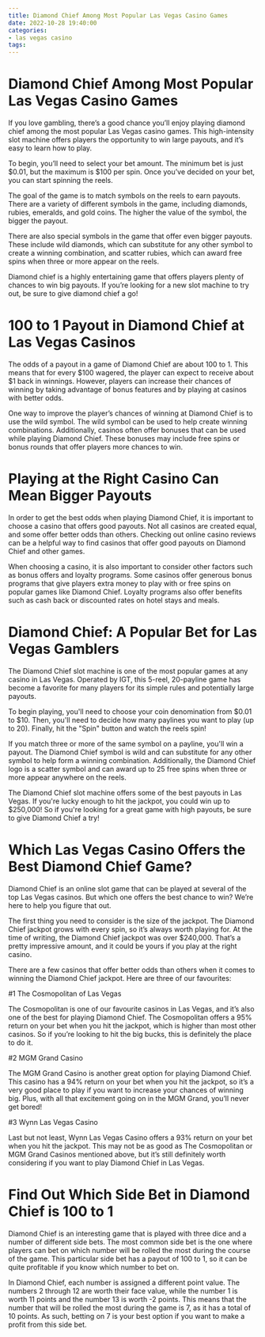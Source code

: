 ```yaml
---
title: Diamond Chief Among Most Popular Las Vegas Casino Games
date: 2022-10-28 19:40:00
categories:
- las vegas casino
tags:
---
```



#  Diamond Chief Among Most Popular Las Vegas Casino Games

If you love gambling, there’s a good chance you’ll enjoy playing diamond chief among the most popular Las Vegas casino games. This high-intensity slot machine offers players the opportunity to win large payouts, and it’s easy to learn how to play.

To begin, you’ll need to select your bet amount. The minimum bet is just $0.01, but the maximum is $100 per spin. Once you’ve decided on your bet, you can start spinning the reels.

The goal of the game is to match symbols on the reels to earn payouts. There are a variety of different symbols in the game, including diamonds, rubies, emeralds, and gold coins. The higher the value of the symbol, the bigger the payout.

There are also special symbols in the game that offer even bigger payouts. These include wild diamonds, which can substitute for any other symbol to create a winning combination, and scatter rubies, which can award free spins when three or more appear on the reels.

Diamond chief is a highly entertaining game that offers players plenty of chances to win big payouts. If you’re looking for a new slot machine to try out, be sure to give diamond chief a go!

#  100 to 1 Payout in Diamond Chief at Las Vegas Casinos

The odds of a payout in a game of Diamond Chief are about 100 to 1. This means that for every $100 wagered, the player can expect to receive about $1 back in winnings. However, players can increase their chances of winning by taking advantage of bonus features and by playing at casinos with better odds.

One way to improve the player’s chances of winning at Diamond Chief is to use the wild symbol. The wild symbol can be used to help create winning combinations. Additionally, casinos often offer bonuses that can be used while playing Diamond Chief. These bonuses may include free spins or bonus rounds that offer players more chances to win.

# Playing at the Right Casino Can Mean Bigger Payouts

In order to get the best odds when playing Diamond Chief, it is important to choose a casino that offers good payouts. Not all casinos are created equal, and some offer better odds than others. Checking out online casino reviews can be a helpful way to find casinos that offer good payouts on Diamond Chief and other games.

When choosing a casino, it is also important to consider other factors such as bonus offers and loyalty programs. Some casinos offer generous bonus programs that give players extra money to play with or free spins on popular games like Diamond Chief. Loyalty programs also offer benefits such as cash back or discounted rates on hotel stays and meals.

#  Diamond Chief: A Popular Bet for Las Vegas Gamblers

The Diamond Chief slot machine is one of the most popular games at any casino in Las Vegas. Operated by IGT, this 5-reel, 20-payline game has become a favorite for many players for its simple rules and potentially large payouts.

To begin playing, you'll need to choose your coin denomination from $0.01 to $10. Then, you'll need to decide how many paylines you want to play (up to 20). Finally, hit the "Spin" button and watch the reels spin!

If you match three or more of the same symbol on a payline, you'll win a payout. The Diamond Chief symbol is wild and can substitute for any other symbol to help form a winning combination. Additionally, the Diamond Chief logo is a scatter symbol and can award up to 25 free spins when three or more appear anywhere on the reels.

The Diamond Chief slot machine offers some of the best payouts in Las Vegas. If you're lucky enough to hit the jackpot, you could win up to $250,000! So if you're looking for a great game with high payouts, be sure to give Diamond Chief a try!

#  Which Las Vegas Casino Offers the Best Diamond Chief Game?

Diamond Chief is an online slot game that can be played at several of the top Las Vegas casinos. But which one offers the best chance to win? We’re here to help you figure that out.

The first thing you need to consider is the size of the jackpot. The Diamond Chief jackpot grows with every spin, so it’s always worth playing for. At the time of writing, the Diamond Chief jackpot was over $240,000. That’s a pretty impressive amount, and it could be yours if you play at the right casino.

There are a few casinos that offer better odds than others when it comes to winning the Diamond Chief jackpot. Here are three of our favourites:

#1 The Cosmopolitan of Las Vegas

The Cosmopolitan is one of our favourite casinos in Las Vegas, and it’s also one of the best for playing Diamond Chief. The Cosmopolitan offers a 95% return on your bet when you hit the jackpot, which is higher than most other casinos. So if you’re looking to hit the big bucks, this is definitely the place to do it.

#2 MGM Grand Casino

The MGM Grand Casino is another great option for playing Diamond Chief. This casino has a 94% return on your bet when you hit the jackpot, so it’s a very good place to play if you want to increase your chances of winning big. Plus, with all that excitement going on in the MGM Grand, you’ll never get bored!

#3 Wynn Las Vegas Casino

Last but not least, Wynn Las Vegas Casino offers a 93% return on your bet when you hit the jackpot. This may not be as good as The Cosmopolitan or MGM Grand Casinos mentioned above, but it’s still definitely worth considering if you want to play Diamond Chief in Las Vegas.

#  Find Out Which Side Bet in Diamond Chief is 100 to 1

Diamond Chief is an interesting game that is played with three dice and a number of different side bets. The most common side bet is the one where players can bet on which number will be rolled the most during the course of the game. This particular side bet has a payout of 100 to 1, so it can be quite profitable if you know which number to bet on.

In Diamond Chief, each number is assigned a different point value. The numbers 2 through 12 are worth their face value, while the number 1 is worth 11 points and the number 13 is worth -2 points. This means that the number that will be rolled the most during the game is 7, as it has a total of 10 points. As such, betting on 7 is your best option if you want to make a profit from this side bet.
